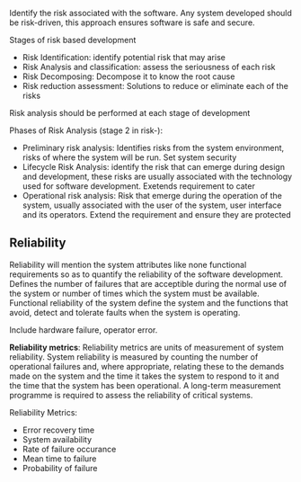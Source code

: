 Identify the risk associated with the software. Any system developed should be risk-driven, this approach ensures software is safe and secure. 

Stages of risk based development 
- Risk Identification: identify potential risk that may arise
- Risk Analysis and classification: assess the seriousness of each risk
- Risk Decomposing: Decompose it to know the root cause
- Risk reduction assessment: Solutions to reduce or eliminate each of the risks

Risk analysis should be performed at each stage of development

Phases of Risk Analysis (stage 2 in risk-):
- Preliminary risk analysis: Identifies risks from the system environment, risks of where the system will be run. Set system security
- Lifecycle Risk Analysis: identify the risk that can emerge during design and development, these risks are usually associated with the technology used for software development. Exetends requirement to cater 
- Operational risk analysis: Risk that emerge during the operation of the system, usually associated with the user of the system, user interface and its operators. Extend the requirement and ensure they are protected 

## Reliability
Reliability will mention the system attributes like none functional requirements so as to quantify the reliability of the software development. Defines the number of failures that are acceptible during the normal use of the system or number of times which the system must be available. 
Functional reliability of the system define the system and the functions that avoid, detect and tolerate faults when the system is operating. 

Include hardware failure, operator error. 

**Reliability metrics**:
Reliability metrics are units of measurement of system reliability.
System reliability is measured by counting the number of operational failures and, where appropriate, relating these to the demands made on the system and the time it takes the system to respond to it and the time that the system has been operational.
A long-term measurement programme is required to assess the reliability of critical systems.

Reliability Metrics:
- Error recovery time
- System availability
- Rate of failure occurance
- Mean time to failure 
- Probability of failure